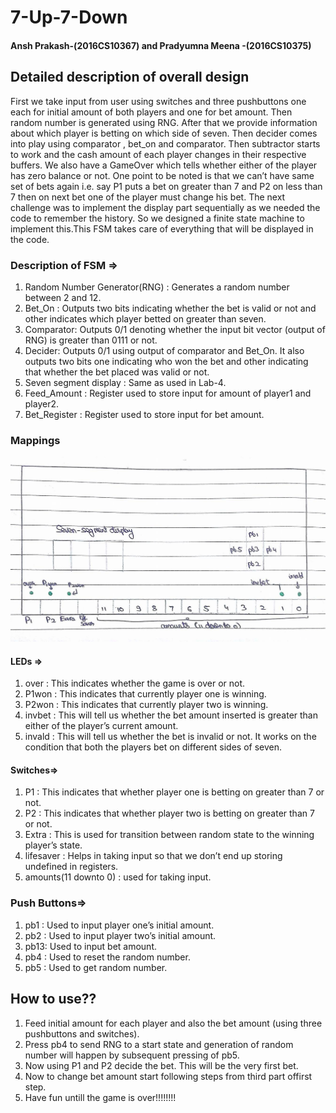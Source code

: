 # 7-Up-7-Down
####  Ansh Prakash-(2016CS10367) and Pradyumna Meena -(2016CS10375)
## Detailed description of overall design
First we take input from user using switches and three pushbuttons one each for initial amount of both players and one for bet amount. Then random number is generated using RNG. After that we provide information about which player is betting on which side of seven. Then decider comes into play using comparator , bet_on and comparator. Then subtractor starts to work and the cash amount of each player changes in their respective buffers. We also have a GameOver which tells whether either of the player has zero balance or not. One point to be noted is that we can’t have same set of bets again i.e. say P1 puts a bet on greater than 7 and P2 on less than 7 then on next bet one of the player must change his bet. The next challenge was to implement the display part sequentially as we needed the code to remember the history. So we designed a finite state machine to implement this.This FSM takes care of everything that will be displayed in the code.

### Description of FSM =>
1. Random Number Generator(RNG) : Generates a random number between 2 and 12.
2. Bet_On : Outputs two bits indicating whether the bet is valid or not and other indicates which player betted on greater than seven.
3. Comparator: Outputs 0/1 denoting whether the input bit vector (output of RNG) is greater than 0111 or not.
4. Decider: Outputs 0/1 using output of comparator and Bet_On. It also outputs two bits one indicating who won the bet and other indicating that whether the bet placed was valid or not.
5. Seven segment display : Same as used in Lab-4.
6. Feed_Amount : Register used to store input for amount of player1 and player2.
7. Bet_Register : Register used to store input for bet amount.

### Mappings
![](https://github.com/pradyatiitd/7-Up-7-Down/blob/master/Mapping.jpg)
#### LEDs =>
1. over : This indicates whether the game is over or not.
2. P1won : This indicates that currently player one is winning.
3. P2won : This indicates that currently player two is winning.
4. invbet : This will tell us whether the bet amount inserted is greater than either of the player’s current amount.
5. invald : This will tell us whether the bet is invalid or not. It works on the condition that both the players bet on different sides of seven.

#### Switches=>
1. P1 : This indicates that whether player one is betting on greater than 7 or not.
2. P2 : This indicates that whether player two is betting on greater than 7 or not.
3. Extra : This is used for transition between random state to the winning player’s state.
4. lifesaver : Helps in taking input so that we don’t end up storing undefined in registers.
5. amounts(11 downto 0) : used for taking input.

### Push Buttons=>
1. pb1 : Used to input player one’s initial amount.
2. pb2 : Used to input player two’s initial amount.
3. pb13: Used to input bet amount.
4. pb4 : Used to reset the random number.
5. pb5 : Used to get random number.

## How to use??
1. Feed initial amount for each player and also the bet amount (using three pushbuttons and switches).
2. Press pb4 to send RNG to a start state and generation of random number will happen by subsequent pressing of pb5.
3. Now using P1 and P2 decide the bet. This will be the very first bet.
4. Now to change bet amount start following steps from third part offirst step.
5. Have fun untill the game is over!!!!!!!!
